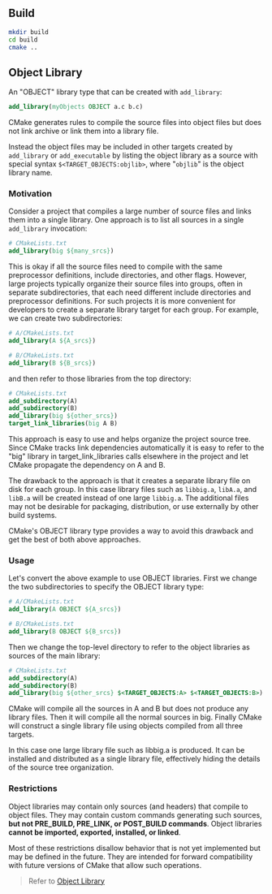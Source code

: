## Build

```bash
mkdir build
cd build
cmake ..
```

## Object Library

An "OBJECT" library type that can be created with `add_library`:

```cmake
add_library(myObjects OBJECT a.c b.c)
```

CMake generates rules to compile the source files into object files but does not link archive or link them into a library file. 

Instead the object files may be included in other targets created by `add_library` or `add_executable` by listing the object library as a source with special syntax `$<TARGET_OBJECTS:objlib>`, where "`objlib`" is the object library name.

### Motivation

Consider a project that compiles a large number of source files and links them into a single library. One approach is to list all sources in a single `add_library` invocation:

```cmake
# CMakeLists.txt
add_library(big ${many_srcs})
```

This is okay if all the source files need to compile with the same preprocessor definitions, include directories, and other flags. However, large projects typically organize their source files into groups, often in separate subdirectories, that each need different include directories and preprocessor definitions. For such projects it is more convenient for developers to create a separate library target for each group. For example, we can create two subdirectories:

```cmake
# A/CMakeLists.txt
add_library(A ${A_srcs})

# B/CMakeLists.txt
add_library(B ${B_srcs})
```

and then refer to those libraries from the top directory:

```cmake
# CMakeLists.txt
add_subdirectory(A)
add_subdirectory(B)
add_library(big ${other_srcs})
target_link_libraries(big A B)
```

This approach is easy to use and helps organize the project source tree. Since CMake tracks link dependencies automatically it is easy to refer to the "big" library in target_link_libraries calls elsewhere in the project and let CMake propagate the dependency on A and B.

The drawback to the approach is that it creates a separate library file on disk for each group. In this case library files such as `libbig.a`, `libA.a`, and `libB.a` will be created instead of one large `libbig.a`. The additional files may not be desirable for packaging, distribution, or use externally by other build systems.

CMake's OBJECT library type provides a way to avoid this drawback and get the best of both above approaches.

### Usage
Let's convert the above example to use OBJECT libraries. First we change the two subdirectories to specify the OBJECT library type:

```cmake
# A/CMakeLists.txt
add_library(A OBJECT ${A_srcs})

# B/CMakeLists.txt
add_library(B OBJECT ${B_srcs})
```

Then we change the top-level directory to refer to the object libraries as sources of the main library:

```cmake
# CMakeLists.txt
add_subdirectory(A)
add_subdirectory(B)
add_library(big ${other_srcs} $<TARGET_OBJECTS:A> $<TARGET_OBJECTS:B>)
```

CMake will compile all the sources in A and B but does not produce any library files. Then it will compile all the normal sources in big. Finally CMake will construct a single library file using objects compiled from all three targets.

In this case one large library file such as libbig.a is produced. It can be installed and distributed as a single library file, effectively hiding the details of the source tree organization.

### Restrictions

Object libraries may contain only sources (and headers) that compile to object files. They may contain custom commands generating such sources, **but not PRE_BUILD, PRE_LINK, or POST_BUILD commands**. Object libraries **cannot be imported, exported, installed, or linked**.

Most of these restrictions disallow behavior that is not yet implemented but may be defined in the future. They are intended for forward compatibility with future versions of CMake that allow such operations.

> Refer to [Object Library](https://cmake.org/Wiki/CMake/Tutorials/Object_Library)